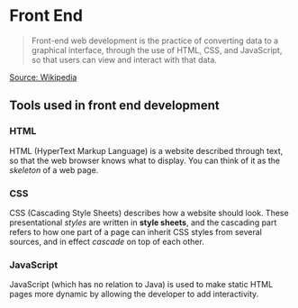 # Front End
> Front-end web development is the practice of converting data to a graphical interface, through the use of HTML, CSS, and JavaScript, so that users can view and interact with that data.

[Source: Wikipedia](https://en.wikipedia.org/wiki/Front-end_web_development)

## Tools used in front end development
### HTML
HTML (HyperText Markup Language) is a website described through text, so that the web browser knows what to display. You can think of it as the *skeleton* of a web page.

### CSS
CSS (Cascading Style Sheets) describes how a website should look. These presentational *styles* are written in **style sheets**, and the cascading part refers to how one part of a page can inherit CSS styles from several sources, and in effect *cascade* on top of each other.

### JavaScript
JavaScript (which has no relation to Java) is used to make static HTML pages more dynamic by allowing the developer to add interactivity.